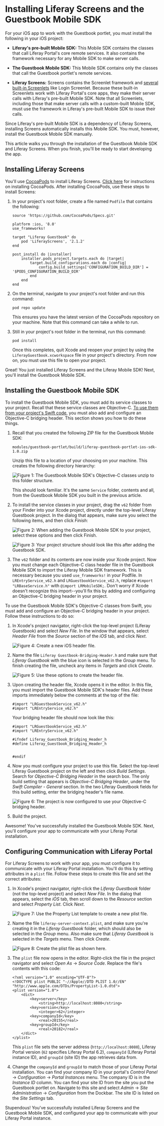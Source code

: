 # Installing Liferay Screens and the Guestbook Mobile SDK

For your iOS app to work with the Guestbook portlet, you must install the 
following in your iOS project: 

- **Liferay's pre-built Mobile SDK:** This Mobile SDK contains the classes that 
  call Liferay Portal's core remote services. It also contains the framework
  necessary for any Mobile SDK to make server calls. 

- **The Guestbook Mobile SDK:** This Mobile SDK contains only the classes that 
  call the Guestbook portlet's remote services. 

- **Liferay Screens:** Screens contains the Screenlet framework and 
  [several built-in Screenlets](/develop/reference/-/knowledge_base/6-2/screenlets-in-liferay-screens-for-ios) 
  like Login Screenlet. Because these built-in Screenlets work with Liferay 
  Portal's core apps, they make their server calls with Liferay's pre-built
  Mobile SDK. Note that all Screenlets, including those that make server calls
  with a custom-built Mobile SDK, must use the framework in Liferay's pre-built
  Mobile SDK to issue their calls. 

Since Liferay's pre-built Mobile SDK is a dependency of Liferay Screens, 
installing Screens automatically installs this Mobile SDK. You must, however, 
install the Guestbook Mobile SDK manually. 

This article walks you through the installation of the Guestbook Mobile SDK and 
Liferay Screens. When you finish, you'll be ready to start developing the app. 

## Installing Liferay Screens

You'll use 
[CocoaPods](https://cocoapods.org/) 
to install Liferay Screens. 
[Click here](https://guides.cocoapods.org/using/getting-started.html) 
for instructions on installing CocoaPods. After installing CocoaPods, use these 
steps to install Screens: 

1.  In your project's root folder, create a file named `Podfile` that contains 
    the following: 

        source 'https://github.com/CocoaPods/Specs.git'

        platform :ios, '8.0'
        use_frameworks!

        target "Liferay Guestbook" do
            pod 'LiferayScreens', '2.1.2'
        end

        post_install do |installer|
            installer.pods_project.targets.each do |target|
                target.build_configurations.each do |config|
                    config.build_settings['CONFIGURATION_BUILD_DIR'] = '$PODS_CONFIGURATION_BUILD_DIR'
                end
            end
        end

2.  On the terminal, navigate to your project's root folder and run this 
    command: 

        pod repo update

    This ensures you have the latest version of the CocoaPods repository on your 
    machine. Note that this command can take a while to run. 

3.  Still in your project's root folder in the terminal, run this command: 

        pod install

    Once this completes, quit Xcode and reopen your project by using the 
    `LiferayGuestbook.xcworkspace` file in your project's directory. From now 
    on, you must use this file to open your project. 

Great! You just installed Liferay Screens and the Liferay Mobile SDK! Next, 
you'll install the Guestbook Mobile SDK. 

## Installing the Guestbook Mobile SDK

To install the Guestbook Mobile SDK, you must add its service classes to your 
project. Recall that these service classes are Objective-C. 
[To use them from your project's Swift code](https://developer.apple.com/library/ios/documentation/Swift/Conceptual/BuildingCocoaApps/MixandMatch.html), 
you must also add and configure an Objective-C bridging header. This section 
shows you how to do these things. 

1.  Recall that you created the following ZIP file for the Guestbook Mobile SDK: 

        modules/guestbook-portlet/build/liferay-guestbook-portlet-ios-sdk-1.0.zip

    Unzip this file to a location of your choosing on your machine. This creates 
    the following directory hierarchy: 

    ![Figure 1: The Guestbook Mobile SDK's Objective-C classes unzip to this folder structure.](../../../images/ios-lp-sdk-structure.png)

    This should look familiar. It's the same `Service` folder, contents and all, 
    from the Guestbook Mobile SDK you built in the previous article. 

2.  To install the service classes in your project, drag the `v62` folder from 
    your Finder into your Xcode project, directly under the top-level Liferay 
    Guestbook project. In the dialog that appears, make sure you select the 
    following items, and then click *Finish*: 

    ![Figure 2: When adding the Guestbook Mobile SDK to your project, select these options and then click *Finish*.](../../../images/ios-lp-add-sdk.png)

    ![Figure 3: Your project structure should look like this after adding the Guestbook SDK.](../../../images/ios-lp-post-sdk-install.png)

3.  The `v62` folder and its contents are now inside your Xcode project. Now you 
    must change each Objective-C class header file in the Guestbook Mobile SDK 
    to import the Liferay Mobile SDK framework. This is necessary because you 
    used `use_frameworks!` in your Podfile. In `LREntryService_v62.h` and 
    `LRGuestbookService_v62.h`, replace `#import "LRBaseService.h"` with 
    `@import LRMobileSDK;`. Don't worry if Xcode doesn't recognize this 
    import--you'll fix this by adding and configuring an Objective-C bridging 
    header in your project. 

To use the Guestbook Mobile SDK's Objective-C classes from Swift, you must add 
and configure an Objective-C bridging header in your project. Follow these 
instructions to do so: 

1.  In Xcode's project navigator, right-click the top-level project (Liferay 
    Guestbook) and select *New File*. In the window that appears, select *Header 
    File* from the *Source* section of the *iOS* tab, and click *Next*.

    ![Figure 4: Create a new iOS header file.](../../../images/ios-lp-header-file-01.png)

2.  Name the file `Liferay Guestbook-Bridging-Header.h` and make sure that 
    *Liferay Guestbook* with the blue icon is selected in the *Group* menu. To 
    finish creating the file, uncheck any items in *Targets* and click *Create*.

    ![Figure 5: Use these options to create the header file.](../../../images/ios-lp-header-file-02.png)

3.  Upon creating the header file, Xcode opens it in the editor. In this file, 
    you must import the Guestbook Mobile SDK's header files. Add these imports 
    immediately below the comments at the top of the file: 

        #import "LRGuestbookService_v62.h"
        #import "LREntryService_v62.h"

    Your bridging header file should now look like this: 

        #import "LRGuestbookService_v62.h"
        #import "LREntryService_v62.h"

        #ifndef Liferay_Guestbook_Bridging_Header_h
        #define Liferay_Guestbook_Bridging_Header_h


        #endif

4.  Now you must configure your project to use this file. Select the top-level 
    Liferay Guestbook project on the left and then click *Build Settings*. 
    Search for *Objective-C Bridging Header* in the search box. The only build 
    setting that appears is *Objective-C Bridging Header*, under the *Swift 
    Compiler - General* section. In the two Liferay Guestbook fields for this 
    build setting, enter the bridging header's file name. 

    ![Figure 6: The project is now configured to use your Objective-C bridging header.](../../../images/ios-lp-build-settings-header.png)

5.  Build the project. 

Awesome! You've successfully installed the Guestbook Mobile SDK. Next, you'll 
configure your app to communicate with your Liferay Portal installation. 

## Configuring Communication with Liferay Portal

For Liferay Screens to work with your app, you must configure it to communicate 
with your Liferay Portal installation. You'll do this by setting attributes in a 
`plist` file. Follow these steps to create this file and set the correct 
attributes: 

1.  In Xcode's project navigator, right-click the *Liferay Guestbook* folder 
    (not the top-level project) and select *New File*. In the dialog that 
    appears, select the *iOS* tab, then scroll down to the *Resource* section 
    and select *Property List*. Click *Next*.

    ![Figure 7: Use the Property List template to create a new `plist` file.](../../../images/ios-lp-plist-01.png)

2.  Name the file `liferay-server-context.plist`, and make sure you're creating 
    it in the *Liferay Guestbook* folder, which should also be selected in the 
    *Group* menu. Also make sure that *Liferay Guestbook* is selected in the 
    *Targets* menu. Then click *Create*. 

    ![Figure 8: Create the `plist` file as shown here.](../../../images/ios-lp-plist-02.png)

3.  The `plist` file now opens in the editor. Right-click the file in the 
    project navigator and select *Open As* &rarr; *Source Code*. Replace the 
    file's contents with this code: 

        <?xml version="1.0" encoding="UTF-8"?>
        <!DOCTYPE plist PUBLIC "-//Apple//DTD PLIST 1.0//EN" "http://www.apple.com/DTDs/PropertyList-1.0.dtd">
        <plist version="1.0">
            <dict>
                <key>server</key>
                    <string>http://localhost:8080</string>
                <key>version</key>
                    <integer>62</integer>
                <key>companyId</key>
                    <real>20155</real>
                <key>groupId</key>
                    <real>20182</real>
            </dict>
        </plist>

    This `plist` file sets the server address (`http://localhost:8080`), Liferay 
    Portal version (`62` specifies Liferay Portal 6.2), `companyId` (Liferay 
    Portal instance ID), and `groupId` (site ID) the app retrieves data from. 

4.  Change the `companyId` and `groupId` to match those of your Liferay Portal 
    installation. You can find your company ID in your portal's *Control Panel* 
    &rarr; *Configuration* &rarr; *Portal Instances* menu. The company ID is in 
    the *Instance ID* column. You can find your site ID from the site you put 
    the Guestbook portlet on. Navigate to this site and select *Admin* &rarr; 
    *Site Administration* &rarr; *Configuration* from the Dockbar. The site ID 
    is listed on the *Site Settings* tab. 

Stupendous! You've successfully installed Liferay Screens and the Guestbook 
Mobile SDK, and configured your app to communicate with your Liferay Portal 
instance. 
